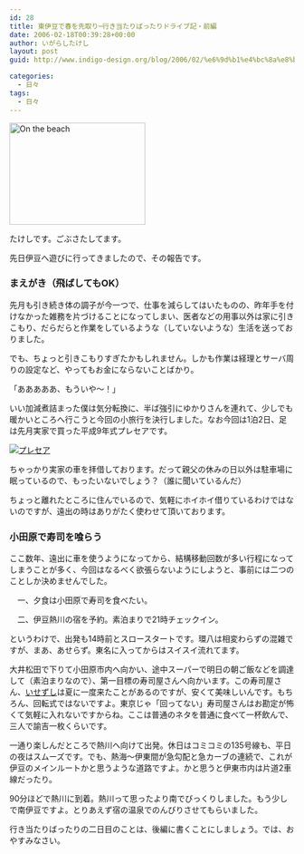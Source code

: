 ```yaml
---
id: 28
title: 東伊豆で春を先取り─行き当たりばったりドライブ記・前編
date: 2006-02-18T00:39:28+00:00
author: いがらしたけし
layout: post
guid: http://www.indigo-design.org/blog/2006/02/%e6%9d%b1%e4%bc%8a%e8%b1%86%e3%81%a7%e6%98%a5%e3%82%92%e5%85%88%e5%8f%96%e3%82%8a%e2%94%80%e8%a1%8c%e3%81%8d%e5%bd%93%e3%81%9f%e3%82%8a%e3%81%b0%e3%81%a3%e3%81%9f%e3%82%8a%e3%83%89%e3%83%a9%e3%82%a4/

categories:
  - 日々
tags:
  - 日々
---
```

[<img src="http://static.flickr.com/41/99525268_197dd75a3b_m.jpg" width="240" height="180" alt="On the beach" border="0" />](http://www.flickr.com/photos/takeshi81/99525268/ "Photo Sharing")
  
たけしです。ごぶさたしてます。
  
先日伊豆へ遊びに行ってきましたので、その報告です。

<!--more-->

### まえがき（飛ばしてもOK）

先月も引き続き体の調子が今一つで、仕事を減らしてはいたものの、昨年手を付けなかった雑務を片づけることになってしまい、医者などの用事以外は家に引きこもり、だらだらと作業をしているような（していないような）生活を送っておりました。
  
でも、ちょっと引きこもりすぎたかもしれません。しかも作業は経理とサーバ周りの設定など、やってもお金にならないことばかり。
  
「あああああ、もういや〜！」
  
いい加減煮詰まった僕は気分転換に、半ば強引にゆかりさんを連れて、少しでも暖かいところへ行こうと今回の小旅行を決行しました。なお今回は1泊2日、足は先月実家で買った平成9年式プレセアです。
  
<a href="http://blog-imgs-29.fc2.com/a/r/m/armadillo75/060211b.jpg" target="_blank"><img src="http://blog-imgs-29.fc2.com/a/r/m/armadillo75/060211bs.jpg" alt="プレセア" border="0" /></a>
  
ちゃっかり実家の車を拝借しております。だって親父の休みの日以外は駐車場に眠っているので、もったいないでしょう？（誰に聞いているんだ）
  
ちょっと離れたところに住んでいるので、気軽にホイホイ借りているわけではないのですが、遠出の時はありがたく使わせて頂いております。

### 小田原で寿司を喰らう

ここ数年、遠出に車を使うようになってから、結構移動回数が多い行程になってしまうことが多く、今回はなるべく欲張らないようにしようと、事前には二つのことしか決めませんでした。
  
　一、夕食は小田原で寿司を食べたい。
  
　二、伊豆熱川の宿を予約。素泊まりで21時チェックイン。
  
というわけで、出発も14時前とスロースタートです。環八は相変わらずの混雑ですが、まあ、あせらず。東名に入ってからはスイスイ流れてます。
  
大井松田で下りて小田原市内へ向かい、途中スーパーで明日の朝ご飯などを調達して（素泊まりなので）、第一目標の寿司屋さんへ向かいます。この寿司屋さん、<a href="http://www12.ocn.ne.jp/~isezusi/" target="_blank">いせずし</a>は夏に一度来たことがあるのですが、安くて美味しいんです。もちろん、回転式ではないですよ。東京じゃ「回ってない」寿司屋さんはお勘定が怖くて気軽に入れないですからね。ここは普通のネタを普通に食べて一杯飲んで、三人で諭吉一枚くらいです。
  
一通り楽しんだところで熱川へ向けて出発。休日はコミコミの135号線も、平日の夜はスムーズです。でも、熱海〜伊東間が急勾配と急カーブの連続で、これが伊豆のメインルートかと思うような道路ですよ。かと思うと伊東市内は片道2車線だったり。
  
90分ほどで熱川に到着。熱川って思ったより南でびっくりしました。もう少しで南伊豆ですよ。とりあえず宿の温泉でのんびりさせてもらいました。
  
行き当たりばったりの二日目のことは、後編に書くことにしましょう。では、おやすみなさい。
